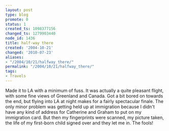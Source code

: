 ```yaml
---
layout: post
type: blog
promote: 0
status: 1
created_ts: 1098377156
changed_ts: 1279903440
node_id: 1436
title: half-way there
created: '2004-10-21'
changed: '2010-07-23'
aliases:
- "/2004/10/21/halfway_there/"
permalink: "/2004/10/21/halfway_there/"
tags:
- Travels
---
```

Made it to LA with a minimum of fuss.  It was actually a quite pleasant flight, with some fine views of Greenland and Canada.  Got a bit bored on towards the end, but flying into LA at night makes for a fairly spectacular finale.  The only minor problem was getting held up at immigration because I didn't have any kind of address for Catherine and Graham to put on my immigration card.  But then my fingerprints were scanned, my picture taken, the life of my first-born child signed over and they let me in.  The fools!
<!--break-->
